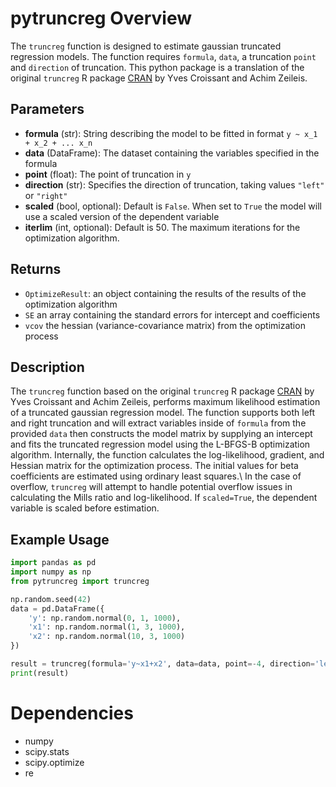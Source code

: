 # pytruncreg Overview
The `truncreg` function is designed to estimate gaussian truncated regression models. The function requires `formula`, `data`, a truncation `point` and `direction` of truncation. This python package is a translation of the original `truncreg` R package [CRAN](https://cran.r-project.org/web/packages/truncreg/index.html) by Yves Croissant and Achim Zeileis.

## Parameters
- **formula** (str): String describing the model to be fitted in format `y ~ x_1 + x_2 + ... x_n`
- **data** (DataFrame): The dataset containing the variables specified in the formula
- **point** (float): The point of truncation in `y`
- **direction** (str): Specifies the direction of truncation, taking values `"left"` or `"right"`
- **scaled** (bool, optional): Default is `False`. When set to `True` the model will use a scaled version of the dependent variable
- **iterlim** (int, optional): Default is 50. The maximum iterations for the optimization algorithm.

## Returns
- `OptimizeResult`: an object containing the results of the results of the optimization algorithm
- `SE` an array containing the standard errors for intercept and coefficients
- `vcov` the hessian (variance-covariance matrix) from the optimization process

## Description
The `truncreg` function based on the original `truncreg` R package [CRAN](https://cran.r-project.org/web/packages/truncreg/index.html) by Yves Croissant and Achim Zeileis, performs maximum likelihood estimation of a truncated gaussian regression model. The function supports both left and right truncation and will extract variables inside of `formula` from the provided `data` then constructs the model matrix by supplying an intercept and fits the truncated regression model using the L-BFGS-B optimization algorithm. Internally, the function calculates the log-likelihood, gradient, and Hessian matrix for the optimization process. The initial values for beta coefficients are estimated using ordinary least squares.\\
In the case of overflow, `truncreg` will attempt to handle potential overflow issues in calculating the Mills ratio and log-likelihood. If `scaled=True`, the dependent variable is scaled before estimation.

## Example Usage
```python
import pandas as pd
import numpy as np
from pytruncreg import truncreg

np.random.seed(42)
data = pd.DataFrame({
    'y': np.random.normal(0, 1, 1000),
    'x1': np.random.normal(1, 3, 1000),
    'x2': np.random.normal(10, 3, 1000)
})

result = truncreg(formula='y~x1+x2', data=data, point=-4, direction='left')
print(result)
```

# Dependencies
- numpy
- scipy.stats
- scipy.optimize
- re
